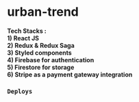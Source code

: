 # urban-trend

**Tech Stacks :**<br/>
**1) React JS**<br/>
**2) Redux & Redux Saga**<br/>
**3) Styled components**<br/>
**4) Firebase for authentication**<br/>
**5) Firestore for storage**<br/>
**6) Stripe as a payment gateway integration**<br/>

### `Deploys`
